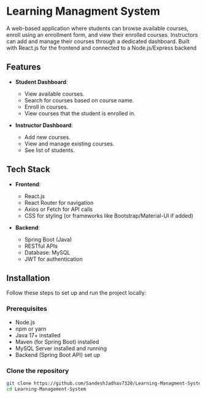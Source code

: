 # Learning Managment System

A web-based application where students can browse available courses, enroll using an enrollment form, and view their enrolled courses.
Instructors can add and manage their courses through a dedicated dashboard.
Built with React.js for the frontend and connected to a Node.js/Express backend

## Features
- **Student Dashboard**: 
  - View available courses.
  - Search for courses based on course name.
  - Enroll in courses.
  - View courses that the student is enrolled in.
  
- **Instructor Dashboard**: 
  - Add new courses.
  - View and manage existing courses.
  - See list of students.

## Tech Stack

- **Frontend**:
  - React.js
  - React Router for navigation
  - Axios or Fetch for API calls
  - CSS for styling (or frameworks like Bootstrap/Material-UI if added)

- **Backend**:
  - Spring Boot (Java)
  - RESTful APIs
  - Database: MySQL 
  - JWT for authentication

## Installation

Follow these steps to set up and run the project locally:

### Prerequisites

- Node.js
- npm or yarn
- Java 17+ installed
- Maven (for Spring Boot) installed
- MySQL Server installed and running
- Backend (Spring Boot API) set up

### Clone the repository

```bash
git clone https://github.com/SandeshJadhav7320/Learning-Managment-System.git
cd Learning-Management-System
